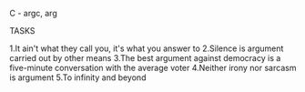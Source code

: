 C - argc, arg

TASKS

1.It ain't what they call you, it's what you answer to
2.Silence is argument carried out by other means
3.The best argument against democracy is a five-minute conversation with the average voter
4.Neither irony nor sarcasm is argument
5.To infinity and beyond
